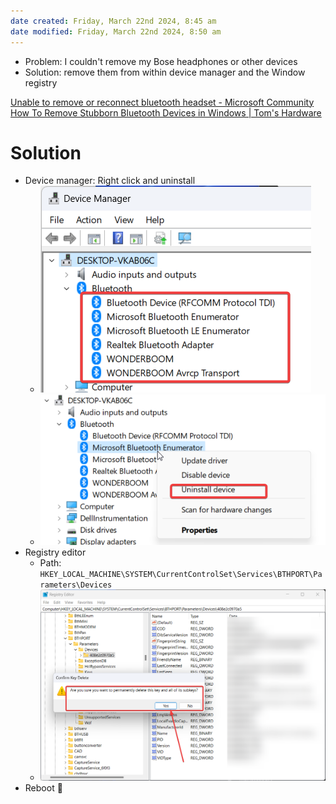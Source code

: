 ```yaml
---
date created: Friday, March 22nd 2024, 8:45 am
date modified: Friday, March 22nd 2024, 8:50 am
---
```


- Problem: I couldn't remove my Bose headphones or other devices
- Solution: remove them from within device manager and the Window registry

[Unable to remove or reconnect bluetooth headset - Microsoft Community](https://answers.microsoft.com/en-us/windows/forum/all/unable-to-remove-or-reconnect-bluetooth-headset/620743d2-dbce-4d6e-bcd8-b5806ec4c14b) 
[How To Remove Stubborn Bluetooth Devices in Windows | Tom's Hardware](https://www.tomshardware.com/how-to/remove-stubborn-bluetooth-devices-in-windows) 
# Solution
- Device manager: Right click and uninstall 
	- ![](_attachments/Bluetooth%20Removal%20Issue%20Fix%20Windows/IMG-20240322084701216.png)
	- ![](_attachments/Bluetooth%20Removal%20Issue%20Fix%20Windows/IMG-20240322084723281.png)
- Registry editor
	- Path: `HKEY_LOCAL_MACHINE\SYSTEM\CurrentControlSet\Services\BTHPORT\Parameters\Devices`
	- ![](_attachments/Bluetooth%20Removal%20Issue%20Fix%20Windows/IMG-20240322085041846.png)
- Reboot 🙂